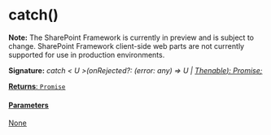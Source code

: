# catch()
**Note:** The SharePoint Framework is currently in preview and is subject to change. SharePoint Framework client-side web parts are not currently supported for use in production environments.





**Signature:** _catch < U >(onRejected?: (error: any) => U | [Thenable](../../es6-promise.api/interface/thenable.md)<U>): [Promise](../../es6-promise.api/class/promise.md)<U>;_

**Returns**: [`Promise`](../../es6-promise.api/class/promise.md)<U>





#### Parameters
None


